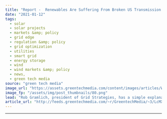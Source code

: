 ```yaml
---
title: "Report -  Renewables Are Suffering From Broken US Transmission Policy"
date: "2021-01-12"
tags: 
  - solar
  - solar projects
  - markets &amp; policy
  - grid edge
  - regulation &amp; policy
  - grid optimization
  - utilities
  - smart grid
  - energy storage
  - wind
  - wind markets &amp; policy
  - news,
  - green tech media
source: "green tech media"
image_url: "https://assets.greentechmedia.com/content/images/articles/Wind_Power_Transmission_XL.png"
image_fp: "/assets/img/post_thumbnails/80.png"
lead: "Rob Gramlich, president of Grid Strategies, has a simple explanation for why U.S. transmission grid policy has stalled the growth of wind and solar power. “If you talk to a developer, they will say [that] the grid operators and transmission owners ar ..."
article_url: "http://feeds.greentechmedia.com/~r/GreentechMedia/~3/LcMX7jtJP9o/report-renewables-are-suffering-from-broken-u.s-transmission-policy"
---
```


---
